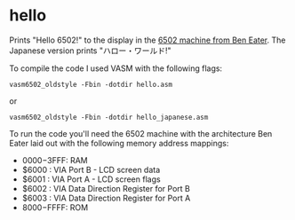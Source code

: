 # hello
Prints "Hello 6502!" to the display in the [6502 machine from Ben Eater](https://eater.net/6502). The Japanese version prints "ハロー・ワールド!"

To compile the code I used VASM with the following flags:
```
vasm6502_oldstyle -Fbin -dotdir hello.asm
```
or
```
vasm6502_oldstyle -Fbin -dotdir hello_japanese.asm
```


To run the code you'll need the 6502 machine with the architecture Ben Eater laid out with the following memory address mappings:
- $0000-$3FFF: RAM
- $6000      : VIA Port B - LCD screen data
- $6001      : VIA Port A - LCD screen flags
- $6002      : VIA Data Direction Register for Port B
- $6003      : VIA Data Direction Register for Port A
- $8000-$FFFF: ROM
